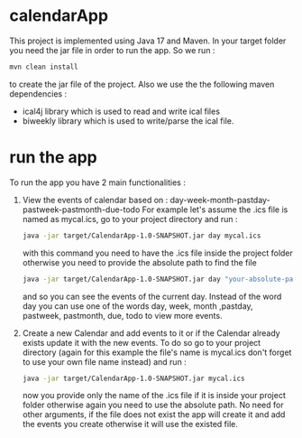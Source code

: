 # calendarApp

This project is implemented using Java 17 and Maven. In your target folder you need the jar file in order to 
run the app. So we run : 
```bash 
mvn clean install
``` 
to create the jar file of the project. Also we use the
the following maven dependencies : 
- ical4j library which is used to read and write ical files
- biweekly library which is used to write/parse the ical file.

# run the app

To run the app you have 2 main functionalities : 

1) View the events of calendar based on : day-week-month-pastday-pastweek-pastmonth-due-todo
   For example let's assume the .ics file is named as mycal.ics, go to your project directory and run :
   ```bash
   java -jar target/CalendarApp-1.0-SNAPSHOT.jar day mycal.ics
   ```
   with this command you need to have the .ics file
   inside the project folder otherwise you need to provide the absolute path to find the file
   ```bash
   java -jar target/CalendarApp-1.0-SNAPSHOT.jar day "your-absolute-path-to-the-.ics"
   ```
   and so you can see the events of the current day. Instead of the word day you can use one of the words day, week, month
   ,pastday, pastweek, pastmonth, due, todo to view more events.

3) Create a new Calendar and add events to it or if the Calendar already exists update it with the new events. To do so go to your
   project directory (again for this example the file's name is mycal.ics don't forget to use your own file name instead) and run :
   ```bash
   java -jar target/CalendarApp-1.0-SNAPSHOT.jar mycal.ics
   ```
   now you provide only the name of the .ics file if it is inside your project folder otherwise again you need to use the
   absolute path. No need for other arguments, if the file does not exist the app will create it and add the events you create
   otherwise it will use the existed file.
   
   
